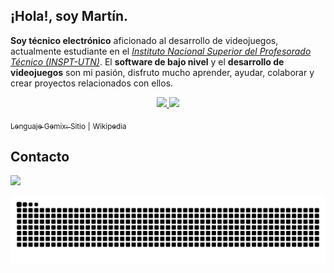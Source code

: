 ## ¡Hola!, soy Martín.

**Soy técnico electrónico** aficionado al desarrollo de videojuegos, actualmente estudiante en el [*Instituto Nacional Superior del Profesorado Técnico (INSPT-UTN)*](https://inspt.utn.edu.ar). El **software de bajo nivel** y el **desarrollo de videojuegos** son mi pasión, disfruto mucho aprender, ayudar, colaborar y crear proyectos relacionados con ellos.

<div align="center">
  <a href="https://github.com/vortigano"><img height="180" src="https://github-readme-stats-vortigano.vercel.app/api/top-langs/?username=vortigano&custom_title=%20Lenguajes%20&layout=compact&langs_count=6&theme=github_dark&hide_border=true&locale=es&size_weight=0.5&count_weight=0.5&exclude_repo=INSPT_PROGRAMACION_2"/>
  <img height="180" src="https://github-readme-stats-vortigano.vercel.app/api?username=vortigano&custom_title=%20Estadísticas%20&show_icons=true&theme=github_dark&include_all_commits=false&count_private=true&hide=issues,contribs,[]&hide_rank=true&card_width=340&hide_border=true&locale=es"/>
</div>
  
<sub> Lenguaje Gemix:</sub> [<sub>Sitio</sub>](http://www.gemixstudio.com/forums/) <sub>|</sub> [<sub>Wikipedia</sub>](https://es.wikipedia.org/wiki/Gemix_Studio)

## Contacto

<a href="mailto:vortigano@outlook.com.ar"><img src="https://img.shields.io/badge/-Outlook-0078D4?style=plastic&logo=microsoft-outlook&logoColor=white" target="_blank"></a>

<div align="center">
  <picture>
  <source media="(prefers-color-scheme: dark)" srcset="https://github.com/vortigano/vortigano/blob/output/github-contribution-grid-snake-dark.svg">
  <source media="(prefers-color-scheme: light)" srcset="https://github.com/vortigano/vortigano/blob/output/github-contribution-grid-snake.svg">
  <img src="https://github.com/vortigano/vortigano/blob/output/github-contribution-grid-snake.svg" alt="Contribution Grid Snake">
  </picture>
</div>
